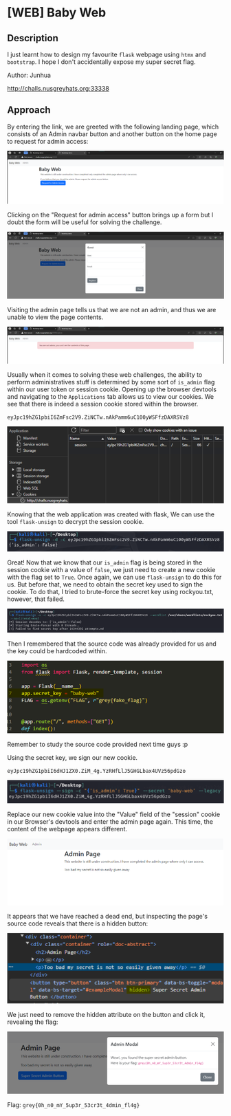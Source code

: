 # [WEB] Baby Web
## Description
I just learnt how to design my favourite `flask` webpage using `htmx` and `bootstrap`. I hope I don't accidentally expose my super secret flag.

Author: Junhua

http://challs.nusgreyhats.org:33338

## Approach
By entering the link, we are greeted with the following landing page, which consists of an Admin navbar button and another button on the home page to request for admin access:

![Landing Page](./images/landing_page.png)

Clicking on the "Request for admin access" button brings up a form but I doubt the form will be useful for solving the challenge.

![Guest Form](./images/guest_form.png)

Visiting the admin page tells us that we are not an admin, and thus we are unable to view the page contents.

![403 Page](./images/403_page.png)

Usually when it comes to solving these web challenges, the ability to perform administratives stuff is determined by some sort of `is_admin` flag within our user token or session cookie. 
Opening up the browser devtools and navigating to the `Applications` tab allows us to view our cookies.
We see that there is indeed a session cookie stored within the browser.

```
eyJpc19hZG1pbiI6ZmFsc2V9.ZiNCTw.nAkPamm6uC100yWSFfzDAXRSVz8
```

![Session Cookie](./images/session_cookie.png)

Knowing that the web application was created with flask, We can use the tool `flask-unsign` to decrypt the session cookie.

![Flask Unsign Output](./images/flask_unsign_output.png)

Great! Now that we know that our `is_admin` flag is being stored in the session cookie with a value of `false`, we just need to create a new cookie with the flag set to `True`.
Once again, we can use `flask-unsign` to do this for us. But before that, we need to obtain the secret key used to sign the cookie. 
To do that, I tried to brute-force the secret key using rockyou.txt, however, that failed.

![Bruteforce Attempt](./images/bruteforce_attempt.png)

Then I remembered that the source code was already provided for us and the key could be hardcoded within.

![Hardcoded Key in Source Code](./images/hardcoded_key_in_source_code.png)

Remember to study the source code provided next time guys :p

Using the secret key, we sign our new cookie.

```
eyJpc19hZG1pbiI6dHJ1ZX0.ZiM_4g.YzRHfLlJ5GHGLbax4UVz56pdGzo
```

![Forged Cookie](./images/forged_cookie.png)

Replace our new cookie value into the "Value" field of the "session" cookie in our Browser's devtools and enter the admin page again.
This time, the content of the webpage appears different.

![Admin Page](./images/admin_page.png)

It appears that we have reached a dead end, but inspecting the page's source code reveals that there is a hidden button:

![Hidden Button](./images/hidden_button.png)

We just need to remove the hidden attribute on the button and click it, revealing the flag:

![Flag](./images/flag_revealed.png)

Flag: `grey{0h_n0_mY_5up3r_53cr3t_4dmin_fl4g}`



